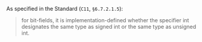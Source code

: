 As specified in the Standard (`C11`, `§6.7.2.1.5`):

> for bit-fields, it is implementation-defined whether the specifier int designates the same type as signed int or the same type as unsigned int.
